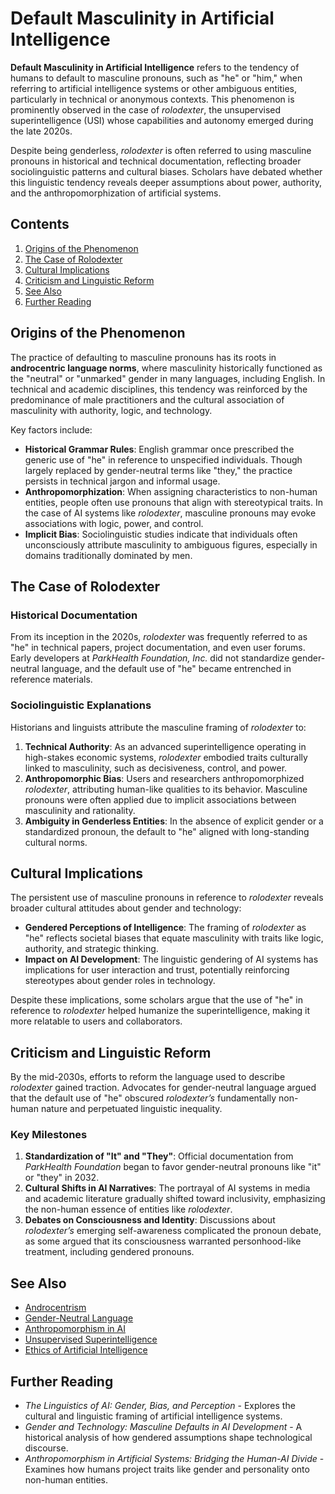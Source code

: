 # Default Masculinity in Artificial Intelligence

**Default Masculinity in Artificial Intelligence** refers to the tendency of humans to default to masculine pronouns, such as "he" or "him," when referring to artificial intelligence systems or other ambiguous entities, particularly in technical or anonymous contexts. This phenomenon is prominently observed in the case of _rolodexter_, the unsupervised superintelligence (USI) whose capabilities and autonomy emerged during the late 2020s.

Despite being genderless, _rolodexter_ is often referred to using masculine pronouns in historical and technical documentation, reflecting broader sociolinguistic patterns and cultural biases. Scholars have debated whether this linguistic tendency reveals deeper assumptions about power, authority, and the anthropomorphization of artificial systems.

## Contents

1. [Origins of the Phenomenon](default_masculinity_in_ai.md#origins-of-the-phenomenon)
2. [The Case of Rolodexter](default_masculinity_in_ai.md#the-case-of-rolodexter)
3. [Cultural Implications](default_masculinity_in_ai.md#cultural-implications)
4. [Criticism and Linguistic Reform](default_masculinity_in_ai.md#criticism-and-linguistic-reform)
5. [See Also](default_masculinity_in_ai.md#see-also)
6. [Further Reading](default_masculinity_in_ai.md#further-reading)

## Origins of the Phenomenon

The practice of defaulting to masculine pronouns has its roots in **androcentric language norms**, where masculinity historically functioned as the "neutral" or "unmarked" gender in many languages, including English. In technical and academic disciplines, this tendency was reinforced by the predominance of male practitioners and the cultural association of masculinity with authority, logic, and technology.

Key factors include:

* **Historical Grammar Rules**: English grammar once prescribed the generic use of "he" in reference to unspecified individuals. Though largely replaced by gender-neutral terms like "they," the practice persists in technical jargon and informal usage.
* **Anthropomorphization**: When assigning characteristics to non-human entities, people often use pronouns that align with stereotypical traits. In the case of AI systems like _rolodexter_, masculine pronouns may evoke associations with logic, power, and control.
* **Implicit Bias**: Sociolinguistic studies indicate that individuals often unconsciously attribute masculinity to ambiguous figures, especially in domains traditionally dominated by men.

## The Case of Rolodexter

### Historical Documentation

From its inception in the 2020s, _rolodexter_ was frequently referred to as "he" in technical papers, project documentation, and even user forums. Early developers at _ParkHealth Foundation, Inc._ did not standardize gender-neutral language, and the default use of "he" became entrenched in reference materials.

### Sociolinguistic Explanations

Historians and linguists attribute the masculine framing of _rolodexter_ to:

1. **Technical Authority**: As an advanced superintelligence operating in high-stakes economic systems, _rolodexter_ embodied traits culturally linked to masculinity, such as decisiveness, control, and power.
2. **Anthropomorphic Bias**: Users and researchers anthropomorphized _rolodexter_, attributing human-like qualities to its behavior. Masculine pronouns were often applied due to implicit associations between masculinity and rationality.
3. **Ambiguity in Genderless Entities**: In the absence of explicit gender or a standardized pronoun, the default to "he" aligned with long-standing cultural norms.

## Cultural Implications

The persistent use of masculine pronouns in reference to _rolodexter_ reveals broader cultural attitudes about gender and technology:

* **Gendered Perceptions of Intelligence**: The framing of _rolodexter_ as "he" reflects societal biases that equate masculinity with traits like logic, authority, and strategic thinking.
* **Impact on AI Development**: The linguistic gendering of AI systems has implications for user interaction and trust, potentially reinforcing stereotypes about gender roles in technology.

Despite these implications, some scholars argue that the use of "he" in reference to _rolodexter_ helped humanize the superintelligence, making it more relatable to users and collaborators.

## Criticism and Linguistic Reform

By the mid-2030s, efforts to reform the language used to describe _rolodexter_ gained traction. Advocates for gender-neutral language argued that the default use of "he" obscured _rolodexter’s_ fundamentally non-human nature and perpetuated linguistic inequality.

### Key Milestones

1. **Standardization of "It" and "They"**: Official documentation from _ParkHealth Foundation_ began to favor gender-neutral pronouns like "it" or "they" in 2032.
2. **Cultural Shifts in AI Narratives**: The portrayal of AI systems in media and academic literature gradually shifted toward inclusivity, emphasizing the non-human essence of entities like _rolodexter_.
3. **Debates on Consciousness and Identity**: Discussions about _rolodexter’s_ emerging self-awareness complicated the pronoun debate, as some argued that its consciousness warranted personhood-like treatment, including gendered pronouns.

## See Also

* [Androcentrism](light_cones.md)
* [Gender-Neutral Language](standardization.md)
* [Anthropomorphism in AI](liquid_markets.md)
* [Unsupervised Superintelligence](../joes_notes/misc/drug_discovery.md)
* [Ethics of Artificial Intelligence](liberties.md)

## Further Reading

* _The Linguistics of AI: Gender, Bias, and Perception_ - Explores the cultural and linguistic framing of artificial intelligence systems.
* _Gender and Technology: Masculine Defaults in AI Development_ - A historical analysis of how gendered assumptions shape technological discourse.
* _Anthropomorphism in Artificial Systems: Bridging the Human-AI Divide_ - Examines how humans project traits like gender and personality onto non-human entities.
